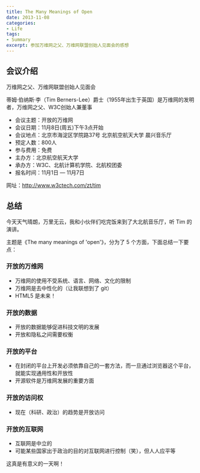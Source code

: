 ```yaml
---
title: The Many Meanings of Open
date: 2013-11-08
categories:
- Life
tags:
- Summary
excerpt: 参加万维网之父、万维网联盟创始人见面会的感想
---
```


## 会议介绍

万维网之父、万维网联盟创始人见面会

蒂姆·伯纳斯·李（Tim Berners-Lee）爵士（1955年出生于英国）是万维网的发明者，万维网之父、W3C创始人兼董事

- 会议主题：开放的万维网
- 会议日期：11月8日(周五)下午3点开始
- 会议地点：北京市海淀区学院路37号 北京航空航天大学 晨兴音乐厅
- 预定人数：800人
- 参与费用：免费
- 主办方：北京航空航天大学
- 承办方：W3C、北航计算机学院、北航校团委
- 报名时间：11月1日 — 11月7日

网址：http://www.w3ctech.com/zt/tim

## 总结

今天天气晴朗，万里无云，我和小伙伴们吃完饭来到了大北航音乐厅，听 Tim 的演讲。

主题是《The many meanings of 'open'》，分为了 5 个方面，下面总结一下要点：

### 开放的万维网

- 万维网的使用不受系统、语言、网络、文化的限制
- 万维网是去中性化的（让我联想到了 git）
- HTML5 是未来！

### 开放的数据
- 开放的数据能够促进科技文明的发展
- 开放和隐私之间需要权衡

### 开放的平台

- 在封闭的平台上开发必须依靠自己的一套方法，而一旦通过浏览器这个平台，就能实现通用性和开放性
- 开源软件是万维网发展的重要方面

### 开放的访问权

- 现在（科研、政治）的趋势是开放访问

### 开放的互联网

- 互联网是中立的
- 可能某些国家出于政治的目的对互联网进行控制（笑），但人人应平等

这真是有意义的一天啊！
